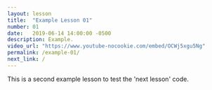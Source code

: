 ```yaml
---
layout: lesson
title:  "Example Lesson 01"
number: 01
date:   2019-06-14 14:00:00 -0500
description: Example.
video_url: "https://www.youtube-nocookie.com/embed/OCWj5xgu5Ng"
permalink: /example-01/
next_link: /
---
```


This is a second example lesson to test the 'next lesson' code.
